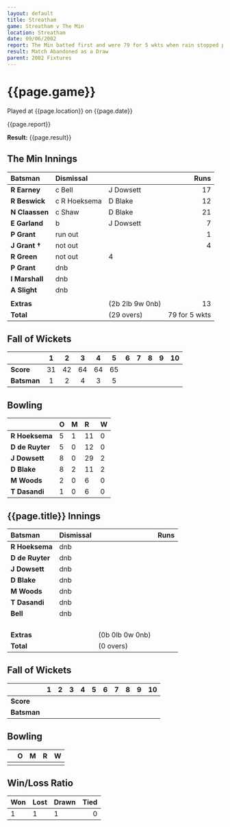 ```yaml
---
layout: default
title: Streatham
game: Streatham v The Min
location: Streatham
date: 09/06/2002
report: The Min batted first and were 79 for 5 wkts when rain stopped play
result: Match Abandoned as a Draw
parent: 2002 Fixtures
---
```


# {{page.game}}

Played at {{page.location}} on {{page.date}}

{{page.report}}

**Result:** {{page.result}}

## The Min Innings

| Batsman | Dismissal |  | Runs |
|:---|:---|---|---:|
| **R Earney** | c Bell | J Dowsett | 17 |
| **R Beswick** | c R Hoeksema | D Blake | 12 |
| **N Claassen** | c Shaw | D Blake | 21 |
| **E Garland** | b | J Dowsett | 7 |
| **P Grant** | run out |  | 1 |
| **J Grant &#8224;** | not out |  | 4 |
| **R Green** | not out |   4 |
| **P Grant** | dnb |  |  |
| **I Marshall** | dnb |  |  |
| **A Slight** | dnb |  |  |
|  |  |  |  |
| **Extras** | | (2b 2lb 9w 0nb) | 13 |
| **Total** | | (29 overs) | 79 for 5 wkts |

## Fall of Wickets

| | 1 | 2 | 3 | 4 | 5 | 6 | 7 | 8 | 9 | 10 |
|---|:---:|:---:|:---:|:---:|:---:|:---:|:---:|:---:|:---:|:---:|
| **Score** | 31 | 42 | 64 | 64 | 65 |  |  |  |  |  |
| **Batsman** | 1 | 2 | 4 | 3 | 5 |  |  |  |  |  |

## Bowling

| | O | M | R | W |
|---|:---|:---|:---|:---|
| **R Hoeksema** | 5 | 1 | 11 | 0 |
| **D de Ruyter** | 5 | 0 | 12 | 0 |
| **J Dowsett** | 8 | 0 | 29 | 2 |
| **D Blake** | 8 | 2 | 11 | 2 |
| **M Woods** | 2 | 0 | 6 | 0 |
| **T Dasandi** | 1 | 0 | 6 | 0 |

## {{page.title}} Innings

| Batsman | Dismissal |  | Runs |
|:---|:---|---|---:|
| **R Hoeksema** | dnb |  |  |
| **D de Ruyter** | dnb |  |  |
| **J Dowsett** | dnb |  |  |
| **D Blake** | dnb |  |  |
| **M Woods** | dnb |  |  |
| **T Dasandi** | dnb |  |  |
| **Bell** | dnb |  |  |
|  |  |  |  |
|  |  |  |  |
|  |  |  |  |
|  |  |  |  |
| **Extras** | | (0b 0lb 0w 0nb) |  |
| **Total** | | (0 overs) |  |

## Fall of Wickets

| | 1 | 2 | 3 | 4 | 5 | 6 | 7 | 8 | 9 | 10 |
|---|:---:|:---:|:---:|:---:|:---:|:---:|:---:|:---:|:---:|:---:|
| **Score** |  |  |  |  |  |  |  |  |  |  |
| **Batsman** |  |  |  |  |  |  |  |  |  |  |

## Bowling

| | O | M | R | W |
|---|:---|:---|:---|:---|
| |  |  |  |  |

## Win/Loss Ratio

| Won | Lost | Drawn | Tied |
|:---|:---|:---|---:|
| 1 | 1 | 1 | 0 |